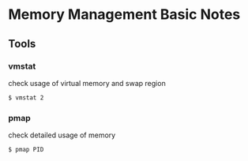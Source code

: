 # Memory Management Basic Notes

## Tools

### vmstat

check usage of virtual memory and swap region

```sh
$ vmstat 2
```

### pmap

check detailed usage of memory

```sh
$ pmap PID
```
